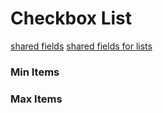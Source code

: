 # Checkbox List
[shared fields](/shared-inspector-components.md ':include')
[shared fields for lists](/shared-component-lists.md ':include')
### Min Items

### Max Items